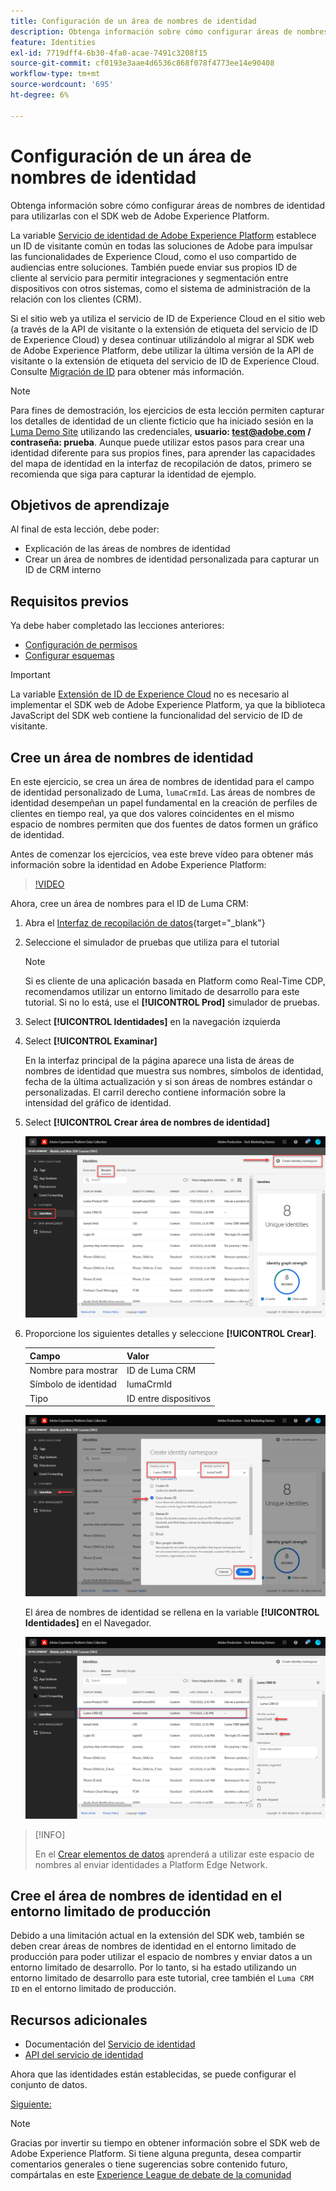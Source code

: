 ```yaml
---
title: Configuración de un área de nombres de identidad
description: Obtenga información sobre cómo configurar áreas de nombres de identidad para utilizarlas con el SDK web de Adobe Experience Platform. Esta lección forma parte del tutorial Implementar Adobe Experience Cloud con SDK web .
feature: Identities
exl-id: 7719dff4-6b30-4fa0-acae-7491c3208f15
source-git-commit: cf0193e3aae4d6536c868f078f4773ee14e90408
workflow-type: tm+mt
source-wordcount: '695'
ht-degree: 6%

---
```


# Configuración de un área de nombres de identidad

Obtenga información sobre cómo configurar áreas de nombres de identidad para utilizarlas con el SDK web de Adobe Experience Platform.

La variable [Servicio de identidad de Adobe Experience Platform](https://experienceleague.adobe.com/docs/id-service/using/home.html?lang=es) establece un ID de visitante común en todas las soluciones de Adobe para impulsar las funcionalidades de Experience Cloud, como el uso compartido de audiencias entre soluciones. También puede enviar sus propios ID de cliente al servicio para permitir integraciones y segmentación entre dispositivos con otros sistemas, como el sistema de administración de la relación con los clientes (CRM).

Si el sitio web ya utiliza el servicio de ID de Experience Cloud en el sitio web (a través de la API de visitante o la extensión de etiqueta del servicio de ID de Experience Cloud) y desea continuar utilizándolo al migrar al SDK web de Adobe Experience Platform, debe utilizar la última versión de la API de visitante o la extensión de etiqueta del servicio de ID de Experience Cloud. Consulte [Migración de ID](https://experienceleague.adobe.com/docs/experience-platform/edge/identity/overview.html?lang=en) para obtener más información.

>[!NOTE]
>
> Para fines de demostración, los ejercicios de esta lección permiten capturar los detalles de identidad de un cliente ficticio que ha iniciado sesión en la [Luma Demo Site](https://luma.enablementadobe.com/content/luma/us/en.html) utilizando las credenciales, **usuario: test@adobe.com / contraseña: prueba**. Aunque puede utilizar estos pasos para crear una identidad diferente para sus propios fines, para aprender las capacidades del mapa de identidad en la interfaz de recopilación de datos, primero se recomienda que siga para capturar la identidad de ejemplo.

## Objetivos de aprendizaje

Al final de esta lección, debe poder:

* Explicación de las áreas de nombres de identidad
* Crear un área de nombres de identidad personalizada para capturar un ID de CRM interno


## Requisitos previos

Ya debe haber completado las lecciones anteriores:

* [Configuración de permisos](configure-permissions.md)
* [Configurar esquemas](configure-schemas.md)

>[!IMPORTANT]
>
>La variable [Extensión de ID de Experience Cloud](https://exchange.adobe.com/experiencecloud.details.100160.adobe-experience-cloud-id-launch-extension.html) no es necesario al implementar el SDK web de Adobe Experience Platform, ya que la biblioteca JavaScript del SDK web contiene la funcionalidad del servicio de ID de visitante.

## Cree un área de nombres de identidad

En este ejercicio, se crea un área de nombres de identidad para el campo de identidad personalizado de Luma, `lumaCrmId`. Las áreas de nombres de identidad desempeñan un papel fundamental en la creación de perfiles de clientes en tiempo real, ya que dos valores coincidentes en el mismo espacio de nombres permiten que dos fuentes de datos formen un gráfico de identidad.

Antes de comenzar los ejercicios, vea este breve vídeo para obtener más información sobre la identidad en Adobe Experience Platform:
>[!VIDEO](https://video.tv.adobe.com/v/27841?quality=12&learn=on)

Ahora, cree un área de nombres para el ID de Luma CRM:

1. Abra el [Interfaz de recopilación de datos](https://launch.adobe.com/){target=&quot;_blank&quot;}
1. Seleccione el simulador de pruebas que utiliza para el tutorial

   >[!NOTE]
   >
   >Si es cliente de una aplicación basada en Platform como Real-Time CDP, recomendamos utilizar un entorno limitado de desarrollo para este tutorial. Si no lo está, use el **[!UICONTROL Prod]** simulador de pruebas.

1. Select **[!UICONTROL Identidades]** en la navegación izquierda
1. Select **[!UICONTROL Examinar]**

   En la interfaz principal de la página aparece una lista de áreas de nombres de identidad que muestra sus nombres, símbolos de identidad, fecha de la última actualización y si son áreas de nombres estándar o personalizadas. El carril derecho contiene información sobre la intensidad del gráfico de identidad.

1. Select **[!UICONTROL Crear área de nombres de identidad]**

   ![Ver identidades](assets/configure-identities-screen.png)

1. Proporcione los siguientes detalles y seleccione **[!UICONTROL Crear]**.

   | Campo | Valor |
   |---------------|-----------|
   | Nombre para mostrar | ID de Luma CRM |
   | Símbolo de identidad | lumaCrmId |
   | Tipo | ID entre dispositivos |


   ![Crear espacios de nombres](assets/identities-create-namespace.png)


   El área de nombres de identidad se rellena en la variable **[!UICONTROL Identidades]** en el Navegador.

   ![Crear espacios de nombres](assets/configure-identities-namespace-lumaCrmId.png)


>[!INFO]
>
> En el [Crear elementos de datos](create-data-elements.md) aprenderá a utilizar este espacio de nombres al enviar identidades a Platform Edge Network.

## Cree el área de nombres de identidad en el entorno limitado de producción

Debido a una limitación actual en la extensión del SDK web, también se deben crear áreas de nombres de identidad en el entorno limitado de producción para poder utilizar el espacio de nombres y enviar datos a un entorno limitado de desarrollo. Por lo tanto, si ha estado utilizando un entorno limitado de desarrollo para este tutorial, cree también el `Luma CRM ID` en el entorno limitado de producción.

## Recursos adicionales

* Documentación del [Servicio de identidad](https://experienceleague.adobe.com/docs/experience-platform/sandbox/home.html?lang=es)
* [API del servicio de identidad](https://www.adobe.io/experience-platform-apis/references/identity-service/)

Ahora que las identidades están establecidas, se puede configurar el conjunto de datos.

[Siguiente: ](configure-datastream.md)

>[!NOTE]
>
>Gracias por invertir su tiempo en obtener información sobre el SDK web de Adobe Experience Platform. Si tiene alguna pregunta, desea compartir comentarios generales o tiene sugerencias sobre contenido futuro, compártalas en este [Experience League de debate de la comunidad](https://experienceleaguecommunities.adobe.com/t5/adobe-experience-platform-launch/tutorial-discussion-implement-adobe-experience-cloud-with-web/td-p/444996)

